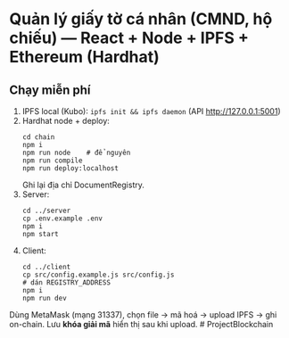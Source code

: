 # Quản lý giấy tờ cá nhân (CMND, hộ chiếu) — React + Node + IPFS + Ethereum (Hardhat)
## Chạy miễn phí
1) IPFS local (Kubo): `ipfs init && ipfs daemon` (API http://127.0.0.1:5001)
2) Hardhat node + deploy:
   ```
   cd chain
   npm i
   npm run node    # để nguyên
   npm run compile
   npm run deploy:localhost
   ```
   Ghi lại địa chỉ DocumentRegistry.
3) Server:
   ```
   cd ../server
   cp .env.example .env
   npm i
   npm start
   ```
4) Client:
   ```
   cd ../client
   cp src/config.example.js src/config.js
   # dán REGISTRY_ADDRESS
   npm i
   npm run dev
   ```
Dùng MetaMask (mạng 31337), chọn file → mã hoá → upload IPFS → ghi on-chain. Lưu **khóa giải mã** hiển thị sau khi upload.
#   P r o j e c t B l o c k c h a i n  
 